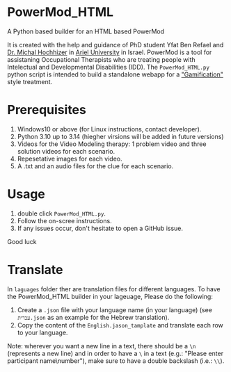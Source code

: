 # PowerMod_HTML

 A Python based builder for an HTML based PowerMod

 It is created with the help and guidance of PhD student Yfat Ben Refael and [Dr. Michal Hochhizer](https://www.ariel.ac.il/wp/itr/) in [Ariel University](https://www.ariel.ac.il/wp/en/) in Israel.
 PowerMod is a tool for assistaning Occupational Therapists who are treating people with Intelectual and Developmental Disabilities (IDD).
 The `PowerMod_HTML.py` python script is intended to build a standalone webapp for a ["Gamification"](https://doi.org/10.1080/10447318.2024.2381928) style treatment.

# Prerequisites
 1. Windows10 or above (for Linux instructions, contact developer).
 2. Python 3.10 up to 3.14 (hiegher virsions will be added in future versions)
 3. Videos for the Video Modeling therapy: 1 problem video and three solution videos for each scenario.
 4. Repesetative images for each video.
 5. A .txt and an audio files for the clue for each scenario.

# Usage
 1. double click `PowerMod_HTML.py`.
 2. Follow the on-scree instructions.
 3. If any issues occur, don't hesitate to open a GitHub issue.
 
 Good luck

# Translate
 In `laguages` folder ther are translation files for different languages.
 To have the PowerMod_HTML builder in your lageuage, Please do the following:
 1. Create a `.json` file with your language name (in your language) (see `עברית.json` as an example for the Hebrew translation).
 2. Copy the content of the `English.jason_tamplate` and translate each row to your language.

 Note: wherever you want a new line in a text, there should be a `\n` (represents a new line) and in order to have a `\` in a text (e.g.: "Please enter participant name\\number"), make sure to have a double backslash (i.e.: `\\`).
 

